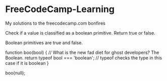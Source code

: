 # FreeCodeCamp-Learning
My solutions to the freecodecamp.com bonfires

Check if a value is classified as a boolean primitive. Return true or false.

Boolean primitives are true and false.

function boo(bool) {
  // What is the new fad diet for ghost developers? The Boolean.
   return typeof bool === 'boolean'; // typeof checks the type in this case if it is boolean
}

boo(null);
